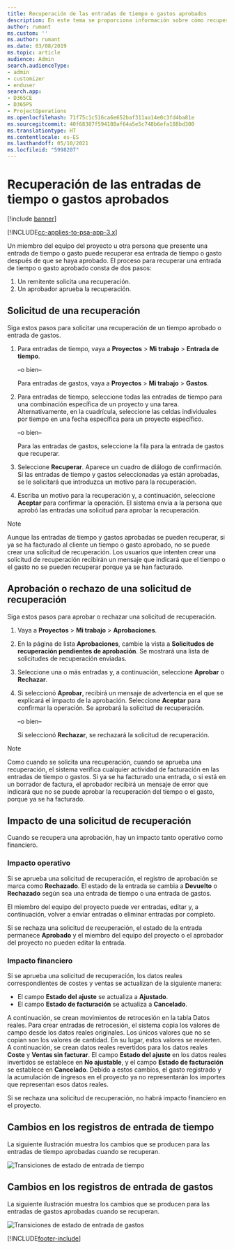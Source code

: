 ```yaml
---
title: Recuperación de las entradas de tiempo o gastos aprobados
description: En este tema se proporciona información sobre cómo recuperar una transacción de tiempo o gasto aprobada previamente.
author: rumant
ms.custom: ''
ms.author: rumant
ms.date: 03/08/2019
ms.topic: article
audience: Admin
search.audienceType:
- admin
- customizer
- enduser
search.app:
- D365CE
- D365PS
- ProjectOperations
ms.openlocfilehash: 71f75c1c516ca6e652baf311aa14e0c3fd4ba81e
ms.sourcegitcommit: 40f68387f594180af64a5e5c748b6efa188bd300
ms.translationtype: HT
ms.contentlocale: es-ES
ms.lasthandoff: 05/10/2021
ms.locfileid: "5998207"
---
```

# <a name="recall-approved-time-or-expense-entries"></a>Recuperación de las entradas de tiempo o gastos aprobados

[!include [banner](../includes/psa-now-project-operations.md)]

[!INCLUDE[cc-applies-to-psa-app-3.x](../includes/cc-applies-to-psa-app-3x.md)]

Un miembro del equipo del proyecto u otra persona que presente una entrada de tiempo o gasto puede recuperar esa entrada de tiempo o gasto después de que se haya aprobado. El proceso para recuperar una entrada de tiempo o gasto aprobado consta de dos pasos:

1. Un remitente solicita una recuperación.
2. Un aprobador aprueba la recuperación.

## <a name="request-a-recall"></a>Solicitud de una recuperación

Siga estos pasos para solicitar una recuperación de un tiempo aprobado o entrada de gastos.

1. Para entradas de tiempo, vaya a **Proyectos** \> **Mi trabajo** \> **Entrada de tiempo**.

    –o bien–

    Para entradas de gastos, vaya a **Proyectos** \> **Mi trabajo** \> **Gastos**.

2. Para entradas de tiempo, seleccione todas las entradas de tiempo para una combinación específica de un proyecto y una tarea. Alternativamente, en la cuadrícula, seleccione las celdas individuales por tiempo en una fecha específica para un proyecto específico.

    –o bien–

    Para las entradas de gastos, seleccione la fila para la entrada de gastos que recuperar.

3. Seleccione **Recuperar**. Aparece un cuadro de diálogo de confirmación. Si las entradas de tiempo y gastos seleccionadas ya están aprobadas, se le solicitará que introduzca un motivo para la recuperación.
4. Escriba un motivo para la recuperación y, a continuación, seleccione **Aceptar** para confirmar la operación. El sistema envía a la persona que aprobó las entradas una solicitud para aprobar la recuperación.

> [!NOTE]
> Aunque las entradas de tiempo y gastos aprobadas se pueden recuperar, si ya se ha facturado al cliente un tiempo o gasto aprobado, no se puede crear una solicitud de recuperación. Los usuarios que intenten crear una solicitud de recuperación recibirán un mensaje que indicará que el tiempo o el gasto no se pueden recuperar porque ya se han facturado.

## <a name="approve-or-reject-a-recall-request"></a>Aprobación o rechazo de una solicitud de recuperación

Siga estos pasos para aprobar o rechazar una solicitud de recuperación.

1. Vaya a **Proyectos** \> **Mi trabajo** \> **Aprobaciones**.
2. En la página de lista **Aprobaciones**, cambie la vista a **Solicitudes de recuperación pendientes de aprobación**. Se mostrará una lista de solicitudes de recuperación enviadas.
3. Seleccione una o más entradas y, a continuación, seleccione **Aprobar** o **Rechazar**.
4. Si seleccionó **Aprobar**, recibirá un mensaje de advertencia en el que se explicará el impacto de la aprobación. Seleccione **Aceptar** para confirmar la operación. Se aprobará la solicitud de recuperación.

    –o bien–

    Si seleccionó **Rechazar**, se rechazará la solicitud de recuperación.

> [!NOTE]
> Como cuando se solicita una recuperación, cuando se aprueba una recuperación, el sistema verifica cualquier actividad de facturación en las entradas de tiempo o gastos. Si ya se ha facturado una entrada, o si está en un borrador de factura, el aprobador recibirá un mensaje de error que indicará que no se puede aprobar la recuperación del tiempo o el gasto, porque ya se ha facturado.

## <a name="impact-of-a-recall-request"></a>Impacto de una solicitud de recuperación

Cuando se recupera una aprobación, hay un impacto tanto operativo como financiero.

### <a name="operational-impact"></a>Impacto operativo

Si se aprueba una solicitud de recuperación, el registro de aprobación se marca como **Rechazado**. El estado de la entrada se cambia a **Devuelto** o **Rechazado** según sea una entrada de tiempo o una entrada de gastos.

El miembro del equipo del proyecto puede ver entradas, editar y, a continuación, volver a enviar entradas o eliminar entradas por completo.

Si se rechaza una solicitud de recuperación, el estado de la entrada permanece **Aprobado** y el miembro del equipo del proyecto o el aprobador del proyecto no pueden editar la entrada.

### <a name="financial-impact"></a>Impacto financiero

Si se aprueba una solicitud de recuperación, los datos reales correspondientes de costes y ventas se actualizan de la siguiente manera:

- El campo **Estado del ajuste** se actualiza a **Ajustado**.
- El campo **Estado de facturación** se actualiza a **Cancelado**.

A continuación, se crean movimientos de retrocesión en la tabla Datos reales. Para crear entradas de retrocesión, el sistema copia los valores de campo desde los datos reales originales. Los únicos valores que no se copian son los valores de cantidad. En su lugar, estos valores se revierten. A continuación, se crean datos reales revertidos para los datos reales **Coste** y **Ventas sin facturar**. El campo **Estado del ajuste** en los datos reales invertidos se establece en **No ajustable**, y el campo **Estado de facturación** se establece en **Cancelado**. Debido a estos cambios, el gasto registrado y la acumulación de ingresos en el proyecto ya no representarán los importes que representan esos datos reales.

Si se rechaza una solicitud de recuperación, no habrá impacto financiero en el proyecto.

## <a name="changes-to-time-entry-records"></a>Cambios en los registros de entrada de tiempo

La siguiente ilustración muestra los cambios que se producen para las entradas de tiempo aprobadas cuando se recuperan.

![Transiciones de estado de entrada de tiempo](media/TimeEntryStateTransitions.png)

## <a name="changes-to-expense-entry-records"></a>Cambios en los registros de entrada de gastos

La siguiente ilustración muestra los cambios que se producen para las entradas de gastos aprobadas cuando se recuperan.

![Transiciones de estado de entrada de gastos](media/ExpenseEntryStateTransitions.png)


[!INCLUDE[footer-include](../includes/footer-banner.md)]